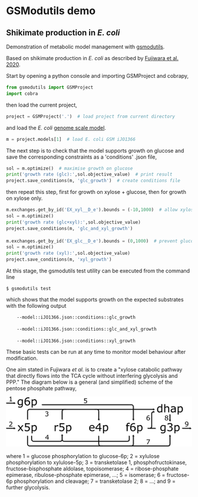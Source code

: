 # GSModutils demo
## Shikimate production in *E. coli*
Demonstration of metabolic model management with [gsmodutils](https://academic.oup.com/bioinformatics/article/35/18/3397/5317162).

Based on shikimate production in *E. coli* as described by [Fujiwara et al. 2020](https://www.nature.com/articles/s41467-019-14024-1).

Start by opening a python console and importing GSMProject and cobrapy,

```python
from gsmodutils import GSMProject
import cobra
```

then load the current project,

```python
project = GSMProject('.')  # load project from current directory
```

and load the *E. coli* [genome scale model](https://www.embopress.org/doi/full/10.1038/msb.2011.65).

```python
m = project.models[1]  # load E. coli GSM iJO1366 
```

The next step is to check that the model supports growth on glucose and save the corresponding constraints as a 
'conditions' .json file,

```python
sol = m.optimize()  # maximise growth on glucose
print('growth rate (glc):',sol.objective_value)  # print result
project.save_conditions(m, 'glc_growth')  # create conditions file 
```

then repeat this step, first for growth on xylose + glucose, then for growth on xylose only.

```python
m.exchanges.get_by_id('EX_xyl__D_e').bounds = (-10,1000)  # allow xylose uptake
sol = m.optimize()
print('growth rate (glc+xyl):',sol.objective_value)
project.save_conditions(m, 'glc_and_xyl_growth')

m.exchanges.get_by_id('EX_glc__D_e').bounds = (0,1000)  # prevent glucose uptake
sol = m.optimize()
print('growth rate (xyl):',sol.objective_value)
project.save_conditions(m, 'xyl_growth')
```

At this stage, the gsmodutils test utility can be executed from the command line

```shell script
$ gsmodutils test
```

which shows that the model supports growth on the expected substrates with the following output

```shell script
    --model::iJO1366.json::conditions::glc_growth

    --model::iJO1366.json::conditions::glc_and_xyl_growth

    --model::iJO1366.json::conditions::xyl_growth
```

These basic tests can be run at any time to monitor model behaviour after modification.

One aim stated in Fujiwara *et al.* is to create a "xylose catabolic pathway that directly flows into the 
TCA cycle without interfering glycolysis and PPP."
The diagram below is a general (and simplified) scheme of the pentose phosphate pathway, 

![pentose phosphate pathway](./figures/pentose_phosphate_shadow.png)

where 1 = glucose phosphorylation to glucose-6p; 2 = xylulose phosphorylation to xylulose-5p; 3 = transketolase 1, 
phosphofructokinase, fructose-bisphosphate aldolase, topoisomerase; 4 = ribose-phosphate epimerase, ribulose-phosphate 
epimerase, ...; 5 = isomerase; 6 = fructose-6p phosphorylation and cleavage; 7 = transketolase 2; 8 = ...; 
and 9 = further glycolysis.

 